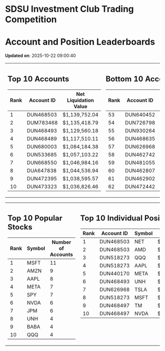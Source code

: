 # SDSU Investment Club Trading Competition 
 # Account and Position Leaderboards

**Updated on**: 2025-10-22 09:00:40

<table><tr><td valign="top">

## Top 10 Accounts
| Rank | Account ID | Net Liquidation Value |
|------|------------|-----------------------|
| 1 | DUN468503 | $1,139,752.04 |
| 2 | DUM783468 | $1,135,418.79 |
| 3 | DUN468493 | $1,129,560.18 |
| 4 | DUN468489 | $1,117,510.11 |
| 5 | DUN680003 | $1,084,184.38 |
| 6 | DUN533685 | $1,057,103.22 |
| 7 | DUN668550 | $1,046,984.16 |
| 8 | DUA647838 | $1,044,536.94 |
| 9 | DUN472395 | $1,038,595.57 |
| 10 | DUN473323 | $1,036,826.46 |

</td><td valign="top">

## Bottom 10 Accounts
| Rank | Account ID | Net Liquidation Value |
|------|------------|-----------------------|
| 53 | DUN640452 | $1,000,595.40 |
| 54 | DUN726798 | $1,000,365.26 |
| 55 | DUN930264 | $999,576.83 |
| 56 | DUN468635 | $998,513.52 |
| 57 | DUN626968 | $998,362.58 |
| 58 | DUN462742 | $995,286.78 |
| 59 | DUN481055 | $989,340.49 |
| 60 | DUN462807 | $975,832.42 |
| 61 | DUN462902 | $934,498.21 |
| 62 | DUN472442 | $817,126.91 |

</td></tr></table>

<table><tr><td valign="top">

## Top 10 Popular Stocks
| Rank | Symbol | Number of Accounts |
|------|--------|--------------------|
| 1 | MSFT | 11 |
| 2 | AMZN | 9 |
| 3 | AAPL | 8 |
| 4 | META | 7 |
| 5 | SPY | 7 |
| 6 | NVDA | 6 |
| 7 | JPM | 6 |
| 8 | UNH | 4 |
| 9 | BABA | 4 |
| 10 | QQQ | 4 |

</td><td valign="top">

## Top 10 Individual Positions
| Rank | Account ID | Symbol | Cost | Total Value |
|------|------------|--------|-----------|-------------|
| 1 | DUN468503 | NET | $2,222,350.22 | $2,222,350.22 |
| 2 | DUN468503 | AMD | $484,965.07 | $484,965.07 |
| 3 | DUN518273 | QQQ | $301,122.51 | $301,122.51 |
| 4 | DUN518273 | AAPL | $256,444.20 | $256,444.20 |
| 5 | DUN440170 | META | $252,257.26 | $252,257.26 |
| 6 | DUN468493 | UNH | $250,004.40 | $250,004.40 |
| 7 | DUN626968 | TSLA | $225,886.51 | $225,886.51 |
| 8 | DUN518273 | MSFT | $205,147.01 | $205,147.01 |
| 9 | DUN468497 | TM | $200,005.73 | $200,005.73 |
| 10 | DUN468497 | NVDA | $200,005.30 | $200,005.30 |

</td></tr></table>
